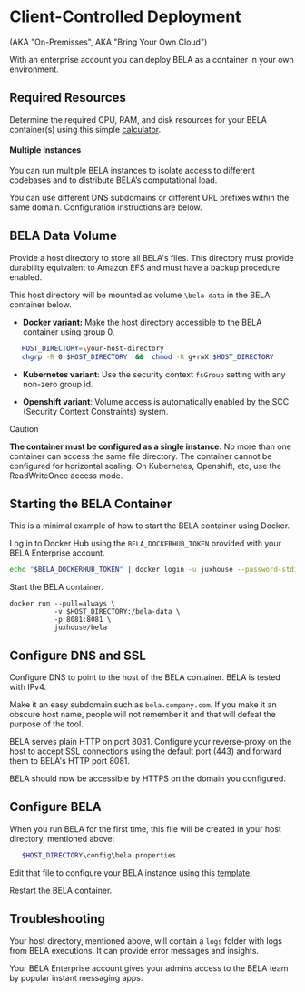 # Client-Controlled Deployment
(AKA "On-Premisses", AKA "Bring Your Own Cloud")

With an enterprise account you can deploy BELA as a container in your own environment.

## Required Resources

Determine the required CPU, RAM, and disk resources for your BELA container(s) using this simple [calculator](https://bela.live/container-sizing).

#### Multiple Instances

You can run multiple BELA instances to isolate access to different codebases and to distribute BELA’s computational load.

You can use different DNS subdomains or different URL prefixes within the same domain. Configuration instructions are below.

## BELA Data Volume

Provide a host directory to store all BELA's files. This directory must provide durability equivalent to Amazon EFS and must have a backup procedure enabled.

This host directory will be mounted as volume `\bela-data` in the BELA container below.

 - **Docker variant:**
Make the host directory accessible to the BELA container using group 0.
```bash
   HOST_DIRECTORY=\your-host-directory
   chgrp -R 0 $HOST_DIRECTORY  &&  chmod -R g+rwX $HOST_DIRECTORY
```

 - **Kubernetes variant**: Use the security context `fsGroup` setting with any non-zero group id.

 - **Openshift variant**: Volume access is automatically enabled by the SCC (Security Context Constraints) system.


> [!CAUTION]
> **The container must be configured as a single instance.** No more than one container can access the same file directory. The container cannot be configured for horizontal scaling. On Kubernetes, Openshift, etc, use the ReadWriteOnce access mode.

## Starting the BELA Container

This is a minimal example of how to start the BELA container using Docker.

Log in to Docker Hub using the `BELA_DOCKERHUB_TOKEN` provided with your BELA Enterprise account.

```bash
echo "$BELA_DOCKERHUB_TOKEN" | docker login -u juxhouse --password-stdin
```

Start the BELA container.

```
docker run --pull=always \
           -v $HOST_DIRECTORY:/bela-data \
           -p 8081:8081 \
           juxhouse/bela
```

## Configure DNS and SSL

Configure DNS to point to the host of the BELA container. BELA is tested with IPv4.

Make it an easy subdomain such as `bela.company.com`. If you make it an obscure host name, people will not remember it and that will defeat the purpose of the tool.

BELA serves plain HTTP on port 8081. Configure your reverse-proxy on the host to accept SSL connections using the default port (443) and forward them to BELA's HTTP port 8081.

BELA should now be accessible by HTTPS on the domain you configured.


## Configure BELA

When you run BELA for the first time, this file will be created in your host directory, mentioned above:
```bash
   $HOST_DIRECTORY\config\bela.properties
```

Edit that file to configure your BELA instance using this [template](/reference/bela.properties.md).

Restart the BELA container.

## Troubleshooting

Your host directory, mentioned above, will contain a `logs` folder with logs from BELA executions. It can provide error messages and insights.

Your BELA Enterprise account gives your admins access to the BELA team by popular instant messaging apps.
